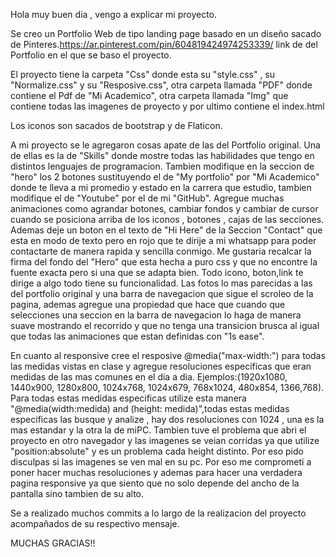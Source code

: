 Hola muy buen dia , vengo a explicar mi proyecto.

Se creo un Portfolio Web de tipo landing page basado en un diseño sacado de Pinteres.https://ar.pinterest.com/pin/604819424974253339/
link de del Portfolio en el que se baso el proyecto.

  El proyecto tiene la carpeta "Css" donde esta su "style.css" , su "Normalize.css" y su "Resposive.css", otra carpeta llamada "PDF"
donde contiene el Pdf de "Mi Academico", otra carpeta llamada "Img" que contiene todas las imagenes de proyecto y por ultimo 
contiene el index.html

  Los iconos son sacados de bootstrap y de Flaticon.

A mi proyecto se le agregaron cosas apate de las del Portfolio original. Una de ellas es la de "Skills" donde mostre todas las habilidades
que tengo en distintos lenguajes de programacion. Tambien modifique en la seccion de "hero" los 2 botones sustituyendo el de "My portfolio"
por "Mi Academico" donde te lleva a mi promedio y estado en la carrera que estudio, tambien modifique el de "Youtube" por el de mi "GitHub". 
Agregue muchas animaciones como agrandar botones, cambiar fondos y cambiar de cursor cuando se posiciona arriba de los iconos , botones ,
cajas de las secciones. Ademas deje un boton en el texto de "Hi Here" de la Seccion "Contact" que esta en modo de texto pero en rojo 
que te dirije a mi whatsapp para poder contactarte de manera rapida y sencilla conmigo. Me gustaria recalcar la firma del fondo del
"Hero" que esta hecha a puro css y que no encontre la fuente exacta pero si una que se adapta bien.
  Todo icono, boton,link te dirige a algo todo tiene su funcionalidad. Las fotos lo mas parecidas a las del portfolio original y una 
barra de navegacion que sigue el scroleo de la pagina, ademas agregue una propiedad que hace que cuando que selecciones una seccion en la
barra de navegacion lo haga de manera suave mostrando el recorrido y que no tenga una transicion brusca al igual que todas las 
animaciones que estan definidas con "1s ease". 

  En cuanto al responsive cree el resposive @media("max-width:") para todas las medidas vistas en clase y agregue resoluciones
especificas que eran medidas de las mas comunes en el dia a dia. Ejemplos:(1920x1080, 1440x900, 1280x800, 1024x768, 1024x679, 
768x1024, 480x854, 1366,768). Para todas estas medidas especificas utilize esta manera 
"@media(width:medida) and (height: medida)",todas estas medidas especificas las busque y analize , 
hay dos resoluciones con 1024 , una es la mas estandar y la otra la de miPC. Tambien tuve el problema que abri el proyecto en
otro navegador y las imagenes se veian corridas ya que utilize "position:absolute" y es un problema cada height distinto.
Por eso pido disculpas si las imagenes se ven mal en su pc. Por eso me comprometi a poner hacer muchas resoluciones y ademas
para hacer una verdadera pagina responsive ya que siento que no solo depende del ancho de la pantalla sino tambien de su alto.

Se a realizado muchos commits a lo largo de la realizacion del proyecto acompañados de su respectivo mensaje.

MUCHAS GRACIAS!!
